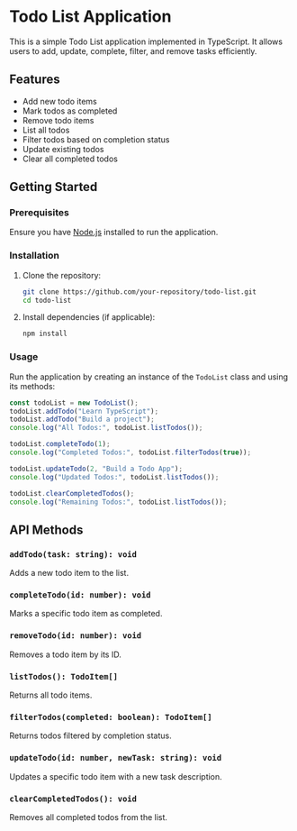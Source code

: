 # Todo List Application

This is a simple Todo List application implemented in TypeScript. It allows users to add, update, complete, filter, and remove tasks efficiently.

## Features

- Add new todo items
- Mark todos as completed
- Remove todo items
- List all todos
- Filter todos based on completion status
- Update existing todos
- Clear all completed todos

## Getting Started

### Prerequisites

Ensure you have [Node.js](https://nodejs.org/) installed to run the application.

### Installation

1. Clone the repository:
   ```sh
   git clone https://github.com/your-repository/todo-list.git
   cd todo-list
   ```
2. Install dependencies (if applicable):
   ```sh
   npm install
   ```

### Usage

Run the application by creating an instance of the `TodoList` class and using its methods:

```typescript
const todoList = new TodoList();
todoList.addTodo("Learn TypeScript");
todoList.addTodo("Build a project");
console.log("All Todos:", todoList.listTodos());

todoList.completeTodo(1);
console.log("Completed Todos:", todoList.filterTodos(true));

todoList.updateTodo(2, "Build a Todo App");
console.log("Updated Todos:", todoList.listTodos());

todoList.clearCompletedTodos();
console.log("Remaining Todos:", todoList.listTodos());
```

## API Methods

### `addTodo(task: string): void`

Adds a new todo item to the list.

### `completeTodo(id: number): void`

Marks a specific todo item as completed.

### `removeTodo(id: number): void`

Removes a todo item by its ID.

### `listTodos(): TodoItem[]`

Returns all todo items.

### `filterTodos(completed: boolean): TodoItem[]`

Returns todos filtered by completion status.

### `updateTodo(id: number, newTask: string): void`

Updates a specific todo item with a new task description.

### `clearCompletedTodos(): void`

Removes all completed todos from the list.
